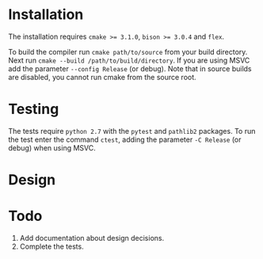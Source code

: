Installation
============
The installation requires `cmake >= 3.1.0`, `bison >= 3.0.4` and `flex`.

To build the compiler run `cmake path/to/source` from your build directory. 
Next run `cmake --build /path/to/build/directory`.
If you are using MSVC add the parameter `--config Release` (or debug).
Note that in source builds are disabled, you cannot run cmake from the source root.

Testing
=======
The tests require `python 2.7` with the `pytest`  and `pathlib2` packages.
To run the test enter the command `ctest`, adding the parameter `-C Release` (or debug) when using MSVC.

Design
======


Todo
====
1. Add documentation about design decisions.
2. Complete the tests.
